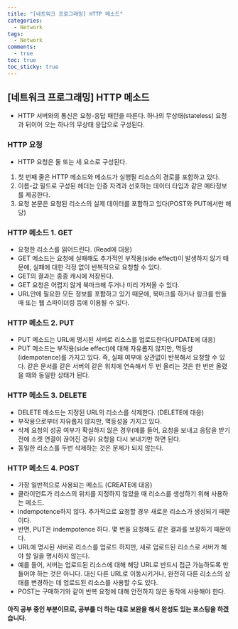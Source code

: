 ```yaml
---
title: "[네트워크 프로그래밍] HTTP 메소드"
categories:
  - Network
tags:
  - Network
comments:
  - true
toc: true
toc_sticky: true
---
```

## [네트워크 프로그래밍] HTTP 메소드
* HTTP 서버와의 통신은 요청-응답 패턴을 따른다. 하나의 무상태(stateless) 요청과 뒤이어 오는 하나의 무상태 응답으로 구성된다. 

### HTTP 요청
* HTTP 요청은 둘 또는 세 요소로 구성된다.
1. 첫 번째 줄은 HTTP 메소드와 메소드가 실행될 리소스의 경로를 포함하고 있다.
2. 이름-값 필드로 구성된 헤더는 인증 자격과 선호하는 데이터 타입과 같은 메타정보를 제공한다.
3. 요청 본문은 요청된 리소스의 실제 데이터를 포함하고 있다(POST와 PUT에서만 해당)

### HTTP 메소드 1. GET
* 요청한 리소스를 읽어드린다. (Read에 대응)
* GET 메소드는 요청에 실패해도 추가적인 부작용(side effect)이 발생하지 않기 때문에, 실패에 대한 걱정 없이 반복적으로 요청할 수 있다.
* GET의 결과는 종종 캐시에 저장된다.
* GET 요청은 어렵지 않게 북마크해 두거나 미리 가져올 수 있다.
* URL안에 필요한 모든 정보를 포함하고 있기 때문에, 북마크를 하거나 링크를 만들 때 또는 웹 스파이더링 등에 이용될 수 있다.

### HTTP 메소드 2. PUT
* PUT 메소드는 URL에 명시된 서버로 리소스를 업로드한다(UPDATE에 대응) 
* PUT 메소드는 부작용(side effect)에 대해 자유롭지 않지만, 멱등성(idempotence)를 가지고 있다. 즉, 실패 여부에 상관없이 반복해서 요청할 수 있다. 같은 문서를 같은 서버의 같은 위치에 연속해서 두 번 올리는 것은 한 번만 올렸을 때와 동일한 상태가 된다.

### HTTP 메소드 3. DELETE
* DELETE 메소드는 지정된 URL의 리소스를 삭제한다. (DELETE에 대응)
* 부작용으로부터 자유롭지 않지만, 멱등성을 가지고 있다.
* 삭제 요청의 성공 여부가 확실하지 않은 경우(예를 들어, 요청을 보내고 응답을 받기 전에 소켓 연결이 끊어진 경우) 요청을 다시 보내기만 하면 된다.
* 동일한 리소스를 두번 삭제하는 것은 문제가 되지 않는다.

### HTTP 메소드 4. POST
* 가장 일반적으로 사용되는 메소드 (CREATE에 대응)
* 클라이언트가 리소스의 위치를 지정하지 않았을 때 리소스를 생성하기 위해 사용하는 메소드.
* indempotence하지 않다. 추가적으로 요청할 경우 새로운 리소스가 생성되기 때문이다.
* 반면, PUT은 indempotence 하다. 몇 번을 요청해도 같은 결과를 보장하기 때문이다.
* URL에 명시된 서버로 리소스를 업로드 하지만, 새로 업로드된 리소스로 서버가 해야 할 일을 명시하지 않는다.
* 예를 들어, 서버는 업로드된 리소스에 대해 해당 URL로 반드시 접근 가능하도록 만들어야 하는 것은 아니다. 대신 다른 URL로 이동시키거나, 완전히 다른 리소스의 상태를 변경하는 데 업로드된 리소스를 사용할 수도 있다.
* POST는 구매하기와 같이 반복 요청에 대해 안전하지 않은 동작에 사용해야 한다.


#### 아직 공부 중인 부분이므로, 공부를 더 하는 대로 보완을 해서 완성도 있는 포스팅을 하겠습니다.